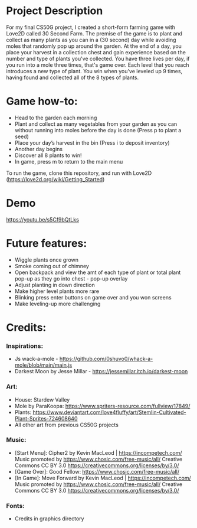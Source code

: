 # Project Description
For my final CS50G project, I created a short-form farming game with Love2D called 30 Second Farm. The premise of the game is to plant and collect as many plants as you can in a (30 second) day while avoiding moles that randomly pop up around the garden. At the end of a day, you place your harvest in a collection chest and gain experience based on the number and type of plants you've collected. You have three lives per day, if you run into a mole three times, that's game over. Each level that you reach introduces a new type of plant. You win when you've leveled up 9 times, having found and collected all of the 8 types of plants. 


# Game how-to:
- Head to the garden each morning
- Plant and collect as many vegetables from your garden as you can without running into moles before the day is done (Press p to plant a seed)
- Place your day’s harvest in the bin (Press i to deposit inventory)
- Another day begins
- Discover all 8 plants to win!
- In game, press m to return to the main menu


To run the game, clone this repository, and run with Love2D (https://love2d.org/wiki/Getting_Started)

# Demo

https://youtu.be/s5Cf9bQtLks


# Future features:
- Wiggle plants once grown
- Smoke coming out of chimney
- Open backpack and view the amt of each type of plant or total plant pop-up as they go into chest - pop-up overlay
- Adjust planting in down direction
- Make higher level plants more rare
- Blinking press enter buttons on game over and you won screens
- Make leveling-up more challenging


# Credits:

### Inspirations:
- Js wack-a-mole - https://github.com/0shuvo0/whack-a-mole/blob/main/main.js 
- Darkest Moon by Jesse Millar - https://jessemillar.itch.io/darkest-moon 
### Art:
- House: Stardew Valley
- Mole by ParaKoopa: https://www.spriters-resource.com/fullview/17849/ 
- Plants: https://www.deviantart.com/love4fluffy/art/Stemlin-Cultivated-Plant-Sprites-724608640
- All other art from previous CS50G projects
### Music:
- [Start Menu]: Cipher2 by Kevin MacLeod | https://incompetech.com/ Music promoted by https://www.chosic.com/free-music/all/ Creative Commons CC BY 3.0 https://creativecommons.org/licenses/by/3.0/
- [Game Over]: Good Fellow: https://www.chosic.com/free-music/all/ 
- [In Game]: Move Forward by Kevin MacLeod | https://incompetech.com/ Music promoted by https://www.chosic.com/free-music/all/ Creative Commons CC BY 3.0 https://creativecommons.org/licenses/by/3.0/
### Fonts:
- Credits in graphics directory
